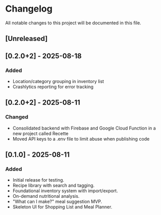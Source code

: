 # Changelog

All notable changes to this project will be documented in this file.

## [Unreleased]

## [0.2.0+2] - 2025-08-18
### Added
- Location/category grouping in inventory list
- Crashlytics reporting for error tracking

## [0.2.0+2] - 2025-08-11
### Changed
- Consolidated backend with Firebase and Google Cloud Function in a new project called Recette
- Moved API keys to a .env file to limit abuse when publishing code

## [0.1.0] - 2025-08-11
### Added
- Initial release for testing.
- Recipe library with search and tagging.
- Foundational inventory system with import/export.
- On-demand nutritional analysis.
- "What can I make?" meal suggestion MVP.
- Skeleton UI for Shopping List and Meal Planner.